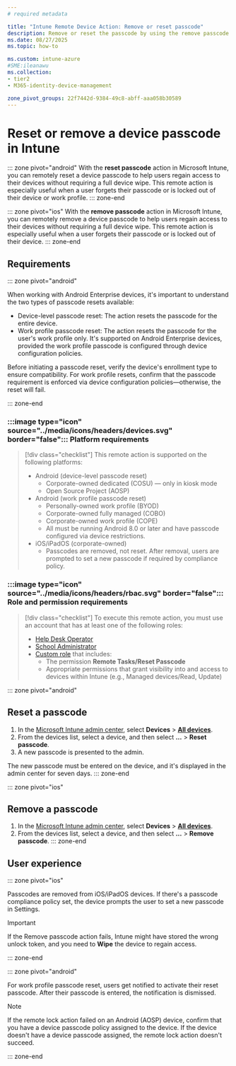 ```yaml
---
# required metadata

title: "Intune Remote Device Action: Remove or reset passcode"
description: Remove or reset the passcode by using the remove passcode action on devices you manage or monitor with Intune.
ms.date: 08/27/2025
ms.topic: how-to

ms.custom: intune-azure
#SME:ileanawu
ms.collection:
- tier2
- M365-identity-device-management

zone_pivot_groups: 22f7442d-9384-49c8-abff-aaa058b30589
---
```


# Reset or remove a device passcode in Intune

::: zone pivot="android"
With the **reset passcode** action in Microsoft Intune, you can remotely reset a device passcode to help users regain access to their devices without requiring a full device wipe. This remote action is especially useful when a user forgets their passcode or is locked out of their device or work profile.
::: zone-end

::: zone pivot="ios"
With the **remove passcode** action in Microsoft Intune, you can remotely remove a device passcode to help users regain access to their devices without requiring a full device wipe. This remote action is especially useful when a user forgets their passcode or is locked out of their device.
::: zone-end

## Requirements

::: zone pivot="android"

When working with Android Enterprise devices, it's important to understand the two types of passcode resets available:

- Device-level passcode reset: The action resets the passcode for the entire device.
- Work profile passcode reset: The action resets the passcode for the user's work profile only. It's supported on Android Enterprise devices, provided the work profile passcode is configured through device configuration policies.

Before initiating a passcode reset, verify the device's enrollment type to ensure compatibility. For work profile resets, confirm that the passcode requirement is enforced via device configuration policies—otherwise, the reset will fail.

::: zone-end

### :::image type="icon" source="../media/icons/headers/devices.svg" border="false"::: Platform requirements

> [!div class="checklist"]
> This remote action is supported on the following platforms:
>
> - Android (device-level passcode reset)
>     - Corporate-owned dedicated (COSU) — only in kiosk mode
>     - Open Source Project (AOSP)
> - Android (work profile passcode reset)
>     - Personally-owned work profile (BYOD)
>     - Corporate-owned fully managed (COBO)
>     - Corporate-owned work profile (COPE)
>     - All must be running Android 8.0 or later and have passcode configured via device restrictions.
> - iOS/iPadOS (corporate-owned)
>   - Passcodes are removed, not reset. After removal, users are prompted to set a new passcode if required by compliance policy.

### :::image type="icon" source="../media/icons/headers/rbac.svg" border="false"::: Role and permission requirements

> [!div class="checklist"]
> To execute this remote action, you must use an account that has at least one of the following roles:
>
> - [Help Desk Operator][INT-R1]
> - [School Administrator][INT-R2]
> - [Custom role][INT-RC] that includes:
>   - The permission **Remote Tasks/Reset Passcode**
>   - Appropriate permissions that grant visibility into and access to devices within Intune (e.g., Managed devices/Read, Update)

::: zone pivot="android"

## Reset a passcode

1. In the [Microsoft Intune admin center][INT-AC], select **Devices** > [**All devices**][INT-ALLD].
1. From the devices list, select a device, and then select **...** > **Reset passcode**.
1. A new passcode is presented to the admin.

The new passcode must be entered on the device, and it's displayed in the admin center for seven days.
::: zone-end

::: zone pivot="ios"
## Remove a passcode

1. In the [Microsoft Intune admin center][INT-AC], select **Devices** > [**All devices**][INT-ALLD].
1. From the devices list, select a device, and then select **...** > **Remove passcode**.
::: zone-end

## User experience

::: zone pivot="ios"

Passcodes are removed from iOS/iPadOS devices. If there's a passcode compliance policy set, the device prompts the user to set a new passcode in Settings.

> [!IMPORTANT]
> If the Remove passcode action fails, Intune might have stored the wrong unlock token, and you need to **Wipe** the device to regain access.

::: zone-end

::: zone pivot="android"

For work profile passcode reset, users get notified to activate their reset passcode. After their passcode is entered, the notification is dismissed.

>[!NOTE]
>If the remote lock action failed on an Android (AOSP) device, confirm that you have a device passcode policy assigned to the device. If the device doesn't have a device passcode assigned, the remote lock action doesn't succeed.

::: zone-end

[INT-AC]: https://go.microsoft.com/fwlink/?linkid=2109431
[INT-ALLD]: https://go.microsoft.com/fwlink/?linkid=2333814
[INT-AC2]: https://go.microsoft.com/fwlink/?linkid=2109431#view/Microsoft_Intune_Devices/DeviceActionList.ReactView

[INT-RC]: /intune/intune-service/fundamentals/create-custom-role
[INT-R1]: /intune/intune-service/fundamentals/role-based-access-control-reference#help-desk-operator
[INT-R2]: /intune/intune-service/fundamentals/role-based-access-control-reference#school-administrator

[GRAPH-1]: /graph/api/intune-devices-manageddevice-playlostmodesound